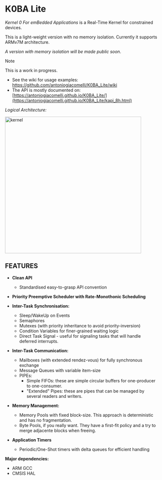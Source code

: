 # K0BA Lite 

*Kernel 0 For emBedded Applications* is a Real-Time Kernel for constrained devices. 

This is a light-weight version with no memory isolation. Currently it supports ARMv7M architecture.

*A version with memory isolation will be made public soon*.

> [!NOTE]
> This is a work in progress.

- See the wiki for usage examples: https://github.com/antoniogiacomelli/K0BA_Lite/wiki
- The API is mostly documented on: [https://antoniogiacomelli.github.io/K0BA_Lite/](https://antoniogiacomelli.github.io/K0BA_Lite/kapi_8h.html)

*Logical Architecture:*

<img width="450" alt="kernel" src="https://github.com/antoniogiacomelli/K0BA_Lite/blob/main/layeredkernel.png">

## FEATURES
- **Clean API**
   - Standardised easy-to-grasp API convention
    
- **Priority Preemptive Scheduler with Rate-Monothonic Scheduling**
  
- **Inter-Task Synchronisation:**
  - Sleep/WakeUp on Events
  - Semaphores
  - Mutexes (with priority inheritance to avoid priority-inversion)
  - Condition Variables for finer-grained waiting logic
  - Direct Task Signal - useful for signaling tasks that will handle deferred interrupts. 
  
- **Inter-Task Communication:**
  - Mailboxes (with extended rendez-vous) for fully synchronous exchange
  - Message Queues with variable item-size
  - PIPEs:
    - Simple FIFOs: these are simple circular buffers for one-producer to one-consumer.
    - "Extended" Pipes: these are pipes that can be managed by several readers and writers. 

- **Memory Management:**
  - Memory Pools with fixed block-size. This approach is deterministic and has no fragmentation.
  - Byte Pools, if you really want. They have a first-fit policy and a try to merge adjacente blocks
    when freeing. 

- **Application Timers**
    - Periodic/One-Shot timers with delta queues for efficient handling

**Major dependencies:**
- ARM GCC 
- CMSIS HAL

